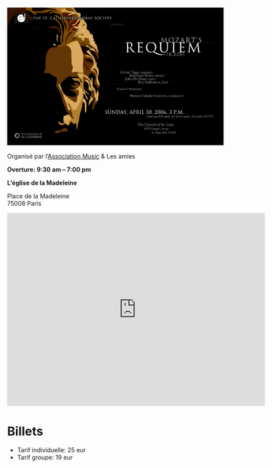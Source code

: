 <!--
title: Rencontres internationales Chant choral de Paris
author: Ngan Ha
-->

![](mozart_requiem_poster.jpg)

Organisé par l’[Association Music](http://academie-de-musique.com/) & Les amies

**Overture: 9:30 am – 7:00 pm**

**L'église de la Madeleine**

Place de la Madeleine  
75008 Paris
<iframe src="https://www.google.com/maps/embed?pb=!1m18!1m12!1m3!1d1312.1872939954703!2d2.324523377909992!3d48.87013524217981!2m3!1f0!2f0!3f0!3m2!1i1024!2i768!4f13.1!3m3!1m2!1s0x47e66e32f5011cef%3A0x5ff753fc9448c2b6!2sL&#39;%C3%A9glise+de+la+Madeleine!5e0!3m2!1sen!2sfr!4v1441201132075" width="600" height="450" frameborder="0" style="border:0" allowfullscreen></iframe>

# Billets

* Tarif individuelle: 25 eur
* Tarif groupe: 19 eur 